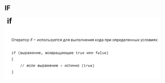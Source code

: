 ## IF
![Image alt](https://github.com/IlyaGall/C-/blob/main/03%20%D1%86%D0%B8%D0%BA%D0%BB%D1%8B/img/1.PNG)


```C#

```

